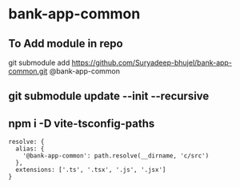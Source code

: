 # bank-app-common
## To Add module in repo
git submodule add https://github.com/Suryadeep-bhujel/bank-app-common.git @bank-app-common

## git submodule update --init --recursive
## npm i -D vite-tsconfig-paths

```
resolve: {
  alias: {
    '@bank-app-common': path.resolve(__dirname, 'c/src')
  },
  extensions: ['.ts', '.tsx', '.js', '.jsx']
}
```